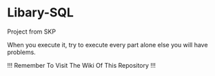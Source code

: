 # Libary-SQL
Project from SKP


When you execute it, try to execute every part alone else you will have problems.

!!! Remember To Visit The Wiki Of This Repository !!!
